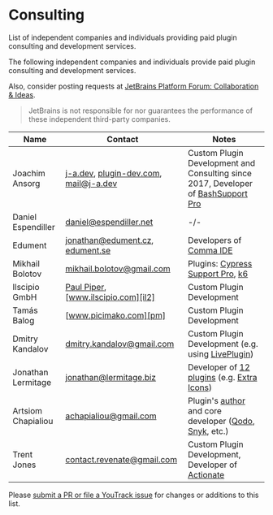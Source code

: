 <!-- Copyright 2000-2025 JetBrains s.r.o. and contributors. Use of this source code is governed by the Apache 2.0 license. -->

# Consulting

<link-summary>List of independent companies and individuals providing paid plugin consulting and development services.</link-summary>

The following independent companies and individuals provide paid plugin consulting and development services.

Also, consider posting requests at [JetBrains Platform Forum: Collaboration & Ideas](https://platform.jetbrains.com/c/collaboration-ideas/14).

> JetBrains is not responsible for nor guarantees the performance of these independent third-party companies.

| Name               | Contact                                                   | Notes                                                                                    |
|--------------------|-----------------------------------------------------------|------------------------------------------------------------------------------------------|
| Joachim Ansorg     | [j-a.dev][ja], [plugin-dev.com][ja2], [mail@j-a.dev][ja3] | Custom Plugin Development and Consulting since 2017, Developer of [BashSupport Pro][ja4] |
| Daniel Espendiller | [daniel@espendiller.net][de]                              | -/-                                                                                      |
| Edument            | [jonathan@edument.cz][ed], [edument.se][ed2]              | Developers of [Comma IDE][ed3]                                                           |
| Mikhail Bolotov    | [mikhail.bolotov@gmail.com][mb]                           | Plugins: [Cypress Support Pro][cspro], [k6]                                              |
| Ilscipio GmbH      | [Paul Piper][il], [www.ilscipio.com][il2]                 | Custom Plugin Development                                                                |
| Tamás Balog        | [www.picimako.com][pm]                                    | Custom Plugin Development                                                                |
| Dmitry Kandalov    | [dmitry.kandalov@gmail.com][dk]                           | Custom Plugin Development (e.g. using [LivePlugin][lp])                                  |
| Jonathan Lermitage | [jonathan@lermitage.biz][jle1]                            | Developer of [12 plugins][jle2] (e.g. [Extra Icons][jle3])                               |
| Artsiom Chapialiou | [achapialiou@gmail.com][ac1]                              | Plugin's [author][ac2] and core developer ([Qodo][ac3], [Snyk][ac4], etc.)               |
| Trent Jones        | [contact.revenate@gmail.com][tj1]                         | Custom Plugin Development, Developer of [Actionate][tj2]                                 |

[ja]: https://www.j-a.dev
[ja2]: https://www.plugin-dev.com
[ja3]: mailto:mail@j-a.dev
[ja4]: https://www.bashsupport.com
[de]: mailto:daniel@espendiller.net
[ed]: mailto:jonathan@edument.cz
[ed2]: https://www.edument.se/en/page/intellij-platform-development
[ed3]: https://commaide.com
[cspro]: https://plugins.jetbrains.com/plugin/13987-cypress-support-pro
[k6]: https://plugins.jetbrains.com/plugin/16141-k6
[mb]: https://plugins.jetbrains.com/organization/mbolotov
[il]: mailto:info@ilscipio.com
[il2]: https://www.ilscipio.com
[pm]: https://www.picimako.com
[bn]: mailto:beansoft@126.com
[dk]: mailto:dmitry.kandalov@gmail.com
[lp]: https://plugins.jetbrains.com/plugin/7282-liveplugin
[bn2]: https://plugins.jetbrains.com/organizations/BeanSoft
[rnc]: https://plugins.jetbrains.com/plugin/9564-react-native-console
[jle1]: mailto:jonathan@lermitage.biz
[jle2]: https://plugins.jetbrains.com/author/ed9cc7eb-74f5-46c1-b0df-67162fe1a1c5
[jle3]: https://plugins.jetbrains.com/plugin/11058-extra-icons/
[ac1]: mailto:achapialiou@gmail.com
[ac2]: https://plugins.jetbrains.com/vendor/ccf55862-f380-4c27-a139-7ba670cfce74
[ac3]: https://plugins.jetbrains.com/plugin/21206-qodo-gen-formerly-codiumate
[ac4]: https://plugins.jetbrains.com/plugin/10972-snyk-security
[tj1]: mailto:contact.revenate@gmail.com
[tj2]: https://github.com/revenate/actionate

Please [submit a PR or file a YouTrack issue](getting_help.topic) for changes or additions to this list.
